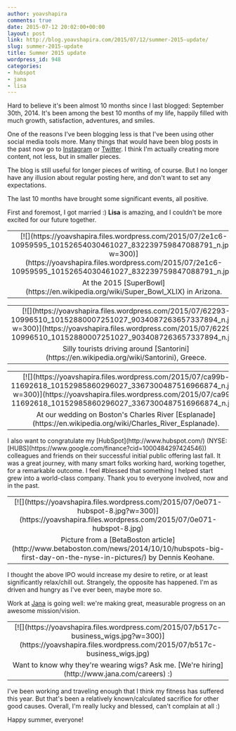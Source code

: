 ```yaml
---
author: yoavshapira
comments: true
date: 2015-07-12 20:02:00+00:00
layout: post
link: http://blog.yoavshapira.com/2015/07/12/summer-2015-update/
slug: summer-2015-update
title: Summer 2015 update
wordpress_id: 948
categories:
- hubspot
- jana
- lisa
---
```


Hard to believe it's been almost 10 months since I last blogged: September 30th, 2014. It's been among the best 10 months of my life, happily filled with much growth, satisfaction, adventures, and smiles.  
  
One of the reasons I've been blogging less is that I've been using other social media tools more. Many things that would have been blog posts in the past now go to [Instagram](https://instagram.com/yoavshapira/) or [Twitter](https://twitter.com/yoavshapira). I think I'm actually creating more content, not less, but in smaller pieces.  
  
The blog is still useful for longer pieces of writing, of course. But I no longer have any illusion about regular posting here, and don't want to set any expectations.  
  
The last 10 months have brought some significant events, all positive.  
  
First and foremost, I got married :) **Lisa** is amazing, and I couldn't be more excited for our future together.  
<table cellpadding="0" align="center" style="margin-left:auto;margin-right:auto;text-align:center;" cellspacing="0" class="tr-caption-container" ><tbody ><tr >
<td style="text-align:center;" >[![](https://yoavshapira.files.wordpress.com/2015/07/2e1c6-10959595_10152654030461027_832239759847088791_n.jpg?w=300)](https://yoavshapira.files.wordpress.com/2015/07/2e1c6-10959595_10152654030461027_832239759847088791_n.jpg)
</td></tr><tr >
<td style="text-align:center;" class="tr-caption" >At the 2015 [SuperBowl](https://en.wikipedia.org/wiki/Super_Bowl_XLIX) in Arizona.
</td></tr></tbody></table>  
<table cellpadding="0" align="center" style="margin-left:auto;margin-right:auto;text-align:center;" cellspacing="0" class="tr-caption-container" ><tbody ><tr >
<td style="text-align:center;" >[![](https://yoavshapira.files.wordpress.com/2015/07/62293-10996510_10152880007251027_9034087263657337894_n.jpg?w=300)](https://yoavshapira.files.wordpress.com/2015/07/62293-10996510_10152880007251027_9034087263657337894_n.jpg)
</td></tr><tr >
<td style="text-align:center;" class="tr-caption" >Silly tourists driving around [Santorini](https://en.wikipedia.org/wiki/Santorini), Greece.
</td></tr></tbody></table>  
<table cellpadding="0" align="center" style="margin-left:auto;margin-right:auto;text-align:center;" cellspacing="0" class="tr-caption-container" ><tbody ><tr >
<td style="text-align:center;" >[![](https://yoavshapira.files.wordpress.com/2015/07/ca99b-11692618_10152985860296027_3367300487516966874_n.jpg?w=300)](https://yoavshapira.files.wordpress.com/2015/07/ca99b-11692618_10152985860296027_3367300487516966874_n.jpg)
</td></tr><tr >
<td style="text-align:center;" class="tr-caption" >At our wedding on Boston's Charles River [Esplanade](https://en.wikipedia.org/wiki/Charles_River_Esplanade).
</td></tr></tbody></table>I also want to congratulate my [HubSpot](http://www.hubspot.com/) (NYSE: [HUBS](https://www.google.com/finance?cid=1000484297424546)) colleagues and friends on their successful initial public offering last fall. It was a great journey, with many smart folks working hard, working together, for a remarkable outcome. I feel #blessed that something I helped start grew into a world-class company. Thank you to everyone involved, now and in the past.  
  
<table cellpadding="0" align="center" style="margin-left:auto;margin-right:auto;text-align:center;" cellspacing="0" class="tr-caption-container" ><tbody ><tr >
<td style="text-align:center;" >[![](https://yoavshapira.files.wordpress.com/2015/07/0e071-hubspot-8.jpg?w=300)](https://yoavshapira.files.wordpress.com/2015/07/0e071-hubspot-8.jpg)
</td></tr><tr >
<td style="text-align:center;" class="tr-caption" >Picture from a [BetaBoston article](http://www.betaboston.com/news/2014/10/10/hubspots-big-first-day-on-the-nyse-in-pictures/) by Dennis Keohane.
</td></tr></tbody></table>  
I thought the above IPO would increase my desire to retire, or at least significantly relax/chill out. Strangely, the opposite has happened. I'm as driven and hungry as I've ever been, maybe more so.  
  
Work at [Jana](http://www.jana.com/) is going well: we're making great, measurable progress on an awesome mission/vision.  
  
<table cellpadding="0" align="center" style="margin-left:auto;margin-right:auto;text-align:center;" cellspacing="0" class="tr-caption-container" ><tbody ><tr >
<td style="text-align:center;" >[![](https://yoavshapira.files.wordpress.com/2015/07/b517c-business_wigs.jpg?w=300)](https://yoavshapira.files.wordpress.com/2015/07/b517c-business_wigs.jpg)
</td></tr><tr >
<td style="text-align:center;" class="tr-caption" >Want to know why they're wearing wigs? Ask me. [We're hiring](http://www.jana.com/careers) :)
</td></tr></tbody></table>I've been working and traveling enough that I think my fitness has suffered this year. But that's been a relatively known/calculated sacrifice for other good causes. Overall, I'm really lucky and blessed, can't complain at all :)  
  
Happy summer, everyone!  
  

